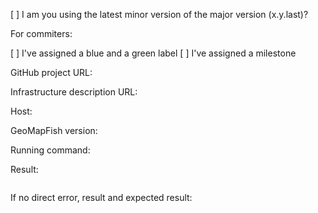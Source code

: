 [ ] I am you using the latest minor version of the major version (x.y.last)?

For commiters:

[ ] I've assigned a blue and a green label
[ ] I've assigned a milestone

GitHub project URL:

Infrastructure description URL:

Host:

GeoMapFish version:

Running command:

Result:
```
```

If no direct error, result and expected result:
